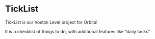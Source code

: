 # TickList

TickList is our Vostok Level project for Orbital

It is a checklist of things to do, with additional features like "daily tasks"